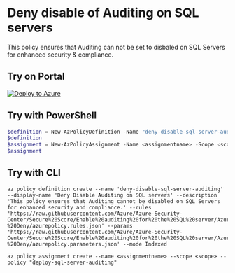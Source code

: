 # Deny disable of Auditing on SQL servers

This policy ensures that Auditing can not be set to disbaled on SQL Servers for enhanced security & compliance.

## Try on Portal

[![Deploy to Azure](http://azuredeploy.net/deploybutton.png)](https://portal.azure.com/#blade/Microsoft_Azure_Policy/CreatePolicyDefinitionBlade/uri/https%3A%2F%2Fraw.githubusercontent.com/Azure/Azure-Security-Center/Secure%20Score/Enable%20auditing%20for%20the%20SQL%20server/Azure%20Policy%20-%20Deny/azurepolicy.json)

## Try with PowerShell

````powershell
$definition = New-AzPolicyDefinition -Name "deny-disable-sql-server-auditing" -DisplayName "Deny Disable Auditing on SQL servers" -description "This policy ensures that Auditing cannot be disabled on SQL Servers for enhanced security and compliance." -Policy 'https://raw.githubusercontent.com/Azure/Azure-Security-Center/Secure%20Score/Enable%20auditing%20for%20the%20SQL%20server/Azure%20Policy%20-%20Deny/azurepolicy.rules.json' -Parameter 'https://raw.githubusercontent.com/Azure/Azure-Security-Center/Secure%20Score/Enable%20auditing%20for%20the%20SQL%20server/Azure%20Policy%20-%20Deny/azurepolicy.parameters.json' -Mode Indexed
$definition
$assignment = New-AzPolicyAssignment -Name <assignmentname> -Scope <scope> -PolicyDefinition $definition
$assignment
````

## Try with CLI

````cli
az policy definition create --name 'deny-disable-sql-server-auditing' --display-name 'Deny Disable Auditing on SQL servers' --description 'This policy ensures that Auditing cannot be disabled on SQL Servers for enhanced security and compliance.' --rules 'https://raw.githubusercontent.com/Azure/Azure-Security-Center/Secure%20Score/Enable%20auditing%20for%20the%20SQL%20server/Azure%20Policy%20-%20Deny/azurepolicy.rules.json' --params 'https://raw.githubusercontent.com/Azure/Azure-Security-Center/Secure%20Score/Enable%20auditing%20for%20the%20SQL%20server/Azure%20Policy%20-%20Deny/azurepolicy.parameters.json' --mode Indexed

az policy assignment create --name <assignmentname> --scope <scope> --policy "deploy-sql-server-auditing"
````